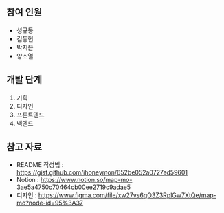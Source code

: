 참여 인원
-------------
* 성규동
* 김동현
* 박지은
* 양소열

개발 단계
-------------
1. 기획
2. 디자인
3. 프론트엔드
4. 백엔드

참고 자료
-------------
* README 작성법 : https://gist.github.com/ihoneymon/652be052a0727ad59601
* Notion : https://www.notion.so/map-mo-3ae5a4750c70464cb00ee2719c9adae5
* 디자인 : https://www.figma.com/file/xw27vs6gO3Z3RplGw7XtQe/map-mo?node-id=95%3A37

